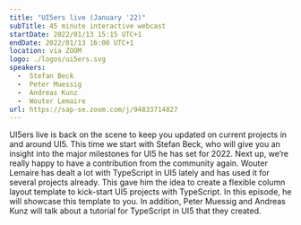 ```yaml
---
title: "UI5ers live (January '22)"
subTitle: 45 minute interactive webcast
startDate: 2022/01/13 15:15 UTC+1
endDate: 2022/01/13 16:00 UTC+1
location: via ZOOM
logo: ./logos/ui5ers.svg
speakers:
  -  Stefan Beck
  -  Peter Muessig
  -  Andreas Kunz
  -  Wouter Lemaire
url: https://sap-se.zoom.com/j/94833714827
---
```

UI5ers live is back on the scene to keep you updated on current projects in and around UI5. This time we start with Stefan Beck, who will give you an insight into the major milestones for UI5 he has set for 2022.
Next up, we’re really happy to have a contribution from the community again. Wouter Lemaire has dealt a lot with TypeScript in UI5 lately and has used it for several projects already. This gave him the idea to create a flexible column layout template to kick-start UI5 projects with TypeScript. In this episode, he will showcase this template to you. 
In addition, Peter Muessig and Andreas Kunz will talk about a tutorial for TypeScript in UI5 that they created.
